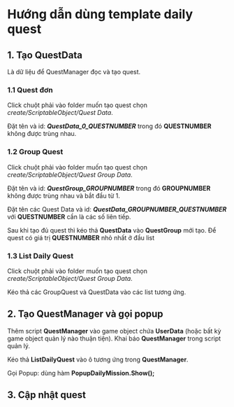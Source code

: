 # Hướng dẫn dùng template daily quest
## 1. Tạo QuestData 
Là dữ liệu để QuestManager đọc và tạo quest.
### 1.1 Quest đơn
Click chuột phải vào folder muốn tạo quest chọn *create/ScriptableObject/Quest Data*.

Đặt tên và id: ***QuestData_0_QUESTNUMBER*** trong đó **QUESTNUMBER** không được trùng nhau.
### 1.2 Group Quest
Click chuột phải vào folder muốn tạo quest chọn *create/ScriptableObject/Quest Group Data*.

Đặt tên và id: ***QuestGroup_GROUPNUMBER*** trong đó **GROUPNUMBER** không được trùng nhau và bắt đầu từ 1.

Đặt tên các Quest Data và id: ***QuestData_GROUPNUMBER_QUESTNUMBER*** với **QUESTNUMBER** cần là các số liên tiếp.

Sau khi tạo đủ quest thì kéo thả **QuestData** vào **QuestGroup** mới tạo. Để quest có giá trị **QUESTNUMBER** nhỏ nhất ở đầu list 

### 1.3 List Daily Quest
Click chuột phải vào folder muốn tạo quest chọn *create/ScriptableObject/Quest Group Data*.

Kéo thả các GroupQuest và QuestData vào các list tương ứng.

## 2. Tạo QuestManager và gọi popup
Thêm script **QuestManager** vào game object chứa **UserData** (hoặc bất kỳ game object quản lý nào thuận tiện). Khai báo **QuestManager** trong script quản lý.


Kéo thả **ListDailyQuest** vào ô tương ứng trong **QuestManager**.


Gọi Popup: dùng hàm **PopupDailyMission.Show();**

## 3. Cập nhật quest

